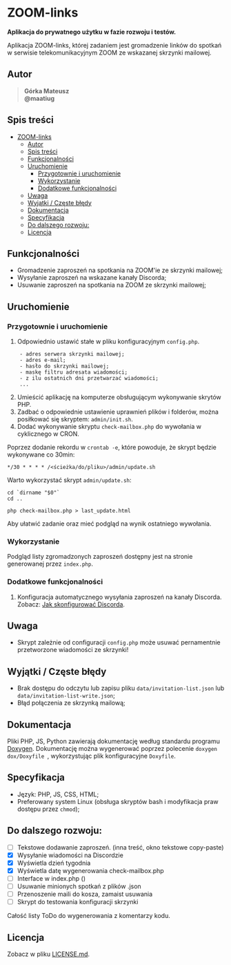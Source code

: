 # ZOOM-links
**Aplikacja do prywatnego użytku w fazie rozwoju i testów.**

Aplikacja ZOOM-links, której zadaniem jest gromadzenie linków do spotkań w serwisie telekomunikacyjnym ZOOM ze wskazanej skrzynki mailowej.

## Autor
>   **Górka Mateusz**\
>   **@maatiug**

## Spis treści
- [ZOOM-links](#zoom-links)
	- [Autor](#autor)
	- [Spis treści](#spis-treści)
	- [Funkcjonalności](#funkcjonalności)
	- [Uruchomienie](#uruchomienie)
		- [Przygotownie i uruchomienie](#przygotownie-i-uruchomienie)
		- [Wykorzystanie](#wykorzystanie)
		- [Dodatkowe funkcjonalności](#dodatkowe-funkcjonalności)
	- [Uwaga](#uwaga)
	- [Wyjątki / Częste błędy](#wyjątki--częste-błędy)
	- [Dokumentacja](#dokumentacja)
	- [Specyfikacja](#specyfikacja)
	- [Do dalszego rozwoju:](#do-dalszego-rozwoju)
	- [Licencja](#licencja)


## Funkcjonalności
- Gromadzenie zaproszeń na spotkania na ZOOM'ie ze skrzynki mailowej;
- Wysyłanie zaproszeń na wskazane kanały Discorda;
- Usuwanie zaproszeń na spotkania na ZOOM ze skrzynki mailowej;


## Uruchomienie
### Przygotownie i uruchomienie
1. Odpowiednio ustawić stałe w pliku konfiguracyjnym `config.php`.
```
	- adres serwera skrzynki mailowej;
	- adres e-mail;
	- hasło do skrzynki mailowej;
	- maskę filtru adresata wiadomości;
	- z ilu ostatnich dni przetwarzać wiadomości;
	...
```
2. Umieścić aplikację na komputerze obsługującym wykonywanie skrytów PHP.
3. Zadbać o odpowiednie ustawienie uprawnień plików i folderów, można posiłkować się skryptem: `admin/init.sh`.
4. Dodać wykonywanie skryptu `check-mailbox.php` do wywołania w cyklicznego w CRON.

Poprzez dodanie rekordu w `crontab -e`, które powoduje, że skrypt będzie wykonywane co 30min:
```
*/30 * * * * /<ścieżka/do/pliku>/admin/update.sh
```

Warto wykorzystać skrypt `admin/update.sh`:
```
cd `dirname "$0"`
cd ..

php check-mailbox.php > last_update.html
```
Aby ułatwić zadanie oraz mieć podgląd na wynik ostatniego wywołania.


### Wykorzystanie
Podgląd listy zgromadzonych zaproszeń dostępny jest na stronie generowanej przez `index.php`.


### Dodatkowe funkcjonalności
1. Konfiguracja automatycznego wysyłania zaproszeń na kanały Discorda. Zobacz: [Jak skonfigurować Discorda](doc/HOWTO_Discord_Config.md).


## Uwaga
- Skrypt zależnie od configuracji `config.php` może usuwać pernamentnie przetworzone wiadomości ze skrzynki!


## Wyjątki / Częste błędy
- Brak dostępu do odczytu lub zapisu pliku `data/invitation-list.json` lub `data/invitation-list-write.json`;
- Błąd połączenia ze skrzynką mailową;


## Dokumentacja
Pliki PHP, JS, Python zawierają dokumentację według standardu programu [Doxygen](http://doxygen.nl/).
Dokumentację można wygenerować poprzez polecenie `doxygen dox/Doxyfile `, wykorzystując plik konfiguracyjne `Doxyfile`.


## Specyfikacja
- Język: PHP, JS, CSS, HTML;
- Preferowany system Linux (obsługa skryptów bash i modyfikacja praw dostępu przez `chmod`);


## Do dalszego rozwoju:
- [ ] Tekstowe dodawanie zaproszeń. (inna treść, okno tekstowe copy-paste)
- [x] Wysyłanie wiadomości na Discordzie
- [x] Wyświetla dzień tygodnia
- [x] Wyświetla datę wygenerowania check-mailbox.php
- [ ] Interface w index.php ()
- [ ] Usuwanie minionych spotkań z plików .json
- [ ] Przenoszenie maili do kosza, zamaist usuwania
- [ ] Skrypt do testowania konfiguracji skrzynki

Całość listy ToDo do wygenerowania z komentarzy kodu.


## Licencja
Zobacz w pliku [LICENSE.md](LICENSE.md).
